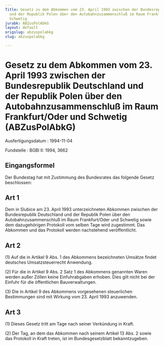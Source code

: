 ```yaml
---
Title: Gesetz zu dem Abkommen vom 23. April 1993 zwischen der Bundesrepublik Deutschland
  und der Republik Polen über den Autobahnzusammenschluß im Raum Frankfurt/Oder und
  Schwetig
jurabk: ABZusPolAbkG
layout: default
origslug: abzuspolabkg
slug: abzuspolabkg

---
```


# Gesetz zu dem Abkommen vom 23. April 1993 zwischen der Bundesrepublik Deutschland und der Republik Polen über den Autobahnzusammenschluß im Raum Frankfurt/Oder und Schwetig (ABZusPolAbkG)

Ausfertigungsdatum
:   1994-11-04

Fundstelle
:   BGBl II: 1994, 3662

## Eingangsformel

Der Bundestag hat mit Zustimmung des Bundesrates das folgende Gesetz
beschlossen:

## Art 1

Dem in Slubice am 23. April 1993 unterzeichneten Abkommen zwischen der
Bundesrepublik Deutschland und der Republik Polen über den
Autobahnzusammenschluß im Raum Frankfurt/Oder und Schwetig sowie dem
dazugehörigen Protokoll vom selben Tage wird zugestimmt. Das Abkommen
und das Protokoll werden nachstehend veröffentlicht.

## Art 2

(1) Auf die in Artikel 9 Abs. 1 des Abkommens bezeichneten Umsätze
findet deutsches Umsatzsteuerrecht Anwendung.

(2) Für die in Artikel 9 Abs. 2 Satz 1 des Abkommens genannten Waren
werden außer Zöllen keine Einfuhrabgaben erhoben. Dies gilt nicht bei
der Einfuhr für die öffentlichen Bauverwaltungen.

(3) Die in Artikel 9 des Abkommens vorgesehenen steuerlichen
Bestimmungen sind mit Wirkung vom 23. April 1993 anzuwenden.

## Art 3

(1) Dieses Gesetz tritt am Tage nach seiner Verkündung in Kraft.

(2) Der Tag, an dem das Abkommen nach seinem Artikel 13 Abs. 2 sowie
das Protokoll in Kraft treten, ist im Bundesgesetzblatt
bekanntzugeben.

